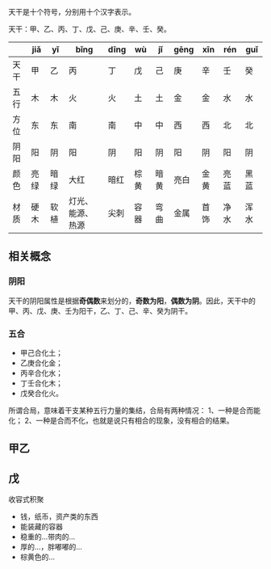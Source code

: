 天干是十个符号，分别用十个汉字表示。

天干：甲、乙、丙、丁、戊、己、庚、辛、壬、癸。

|     | jiǎ | yǐ  | bǐng     | dīng | wù  | jǐ  | gēng | xīn | rén | guǐ |
| --- | --- | --- | -------- | ---- | --- | --- | ---- | --- | --- | --- |
| 天干  | 甲   | 乙   | 丙        | 丁    | 戊   | 己   | 庚    | 辛   | 壬   | 癸   |
| 五行  | 木   | 木   | 火        | 火    | 土   | 土   | 金    | 金   | 水   | 水   |
| 方位  | 东   | 东   | 南        | 南    | 中   | 中   | 西    | 西   | 北   | 北   |
| 阴阳  | 阳   | 阴   | 阳        | 阴    | 阳   | 阴   | 阳    | 阴   | 阳   | 阴   |
| 颜色  | 亮绿  | 暗绿  | 大红       | 暗红   | 棕黄  | 暗黄  | 亮白   | 金黄  | 亮蓝  | 黑蓝  |
| 材质  | 硬木  | 软植  | 灯光、能源、热源 | 尖刺   | 容器  | 弯曲  | 金属   | 首饰  | 净水  | 浑水  |
## 相关概念
### 阴阳

天干的阴阳属性‌是根据**奇偶数**来划分的，**奇数为阳**，**偶数为阴**。因此，天干中的甲、丙、戊、庚、壬为阳干，乙、丁、己、辛、癸为阴干。‌


### 五合

- 甲己合化土；
- 乙庚合化金；
- 丙辛合化水；
- 丁壬合化木；
- 戊癸合化火。

所谓合局，意味着干支某种五行力量的集结，合局有两种情况：
1、一种是合而能化；
2、一种是合而不化，也就是说只有相合的现象，没有相合的结果。




## 甲乙




## 戊

收容式积聚

- 钱，纸币，资产类的东西
- 能装藏的容器
- 稳重的…带肉的…
- 厚的…，胖嘟嘟的…
- 棕黄色的…

